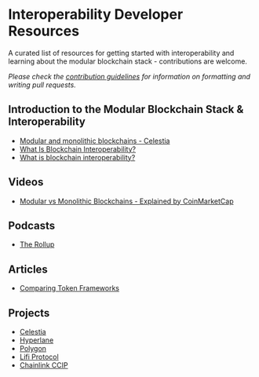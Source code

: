# Interoperability Developer Resources

A curated list of resources for getting started with interoperability and learning about the modular blockchain stack - contributions are welcome.

_Please check the [contribution guidelines](CONTRIBUTING.md) for information on formatting and writing pull requests._

## Introduction to the Modular Blockchain Stack & Interoperability

- [Modular and monolithic blockchains - Celestia](https://celestia.org/learn/basics-of-modular-blockchains/modular-and-monolithic-blockchains/)
- [What Is Blockchain Interoperability?](https://chain.link/education-hub/blockchain-interoperability)
- [What is blockchain interoperability?](https://www.coinbase.com/en-tr/learn/crypto-glossary/what-is-blockchain-interoperability#:~:text=Blockchain%20interoperability%20refers%20to%20the,true%20potential%20of%20decentralized%20networks.)

## Videos

- [Modular vs Monolithic Blockchains - Explained by CoinMarketCap](https://www.youtube.com/watch?v=m0BpeUpgBu4&t=512s&ab_channel=CoinMarketCap)

## Podcasts

- [The Rollup](https://www.youtube.com/@TheRollupCo)

## Articles

- [Comparing Token Frameworks](https://li.fi/knowledge-hub/comparing-token-frameworks/)

## Projects

- [Celestia](https://docs.celestia.org/)
- [Hyperlane](https://hyperlane.xyz/)
- [Polygon](https://polygon.technology/)
- [Lifi Protocol](https://li.fi/)
- [Chainlink CCIP](https://docs.chain.link/ccip)
